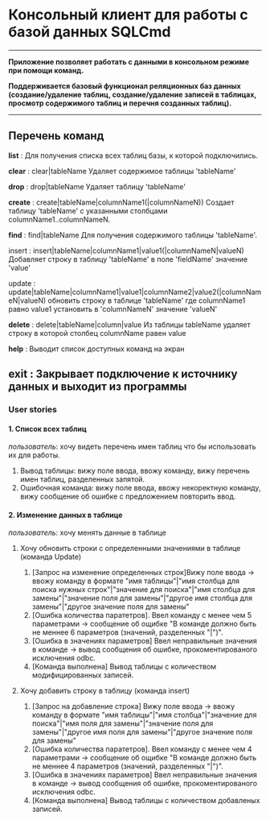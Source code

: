 Консольный клиент для работы с базой данных **SQLCmd**
==
---
**Приложение позволяет работать с данными в консольном режиме при помощи команд.**

**Поддерживается базовый функционал реляционных баз данных (создание/удаление таблиц, создание/удаление записей в таблицах, просмотр содержимого таблиц и перечня созданных таблиц).**

---
## Перечень команд

**list**
:  Для получения списка всех таблиц базы, к которой подключились.

**clear**
:    clear|tableName
Удаляет содержимое таблицы 'tableName'

**drop**
:   drop|tableName
    Удаляет таблицу 'tableName'

**create**
:   create|tableName|columnName1(|columnNameN))
    Создает таблицу 'tableName' с указанными столбцами columnName1..columnNameN.

**find**
: find|tableName
    Для получения содержимого таблицы 'tableName'.

insert
:   insert|tableName|columnName1|value1(|columnNameN|valueN)
    Добавляет строку в таблицу 'tableName' в поле 'fieldName' значение 'value'

update
:    update|tableName|columnName1|value1|columnName2|value2(|columnNameN|valueN)
    обновить строку в таблице 'tableName'
    где columnName1 равно value1
    установить в 'columnNameN' значение 'valueN'

**delete**
:    delete|tableName|column|value
    Из таблицы tableName удаляет строку
    в которой столбец columnName равен value

**help**
:    Выводит список доступных команд на экран

**exit**
:   Закрывает подключение к источнику данных и выходит из программы
---
### User stories

#### 1. Список всех таблиц

*пользователь*: хочу видеть перечень имен таблиц что бы использовать их для работы.
1. Вывод таблицы: вижу поле ввода, ввожу команду, вижу перечень имен таблиц, разделенных запятой.
2. Ошибочная команда: вижу поле ввода, ввожу некоректную команду, вижу сообщение об ошибке с предложением повторить ввод.

#### 2. Изменение данных в таблице

*пользователь*: хочу менять данные в таблице
1. Хочу обновить строки с определенными значениями в таблице (команда Update)
    1. [Запрос на изменение определенных строк]Вижу поле ввода -> ввожу команду в формате "имя таблицы"|"имя столбца для поиска нужных строк"|"значение для поиска"|"имя столбца для замены"|"значение поля для замены"|"другое имя столбца для замены"|"другое значение поля для замены"
    2. [Ошибка количества паратетров]. Ввел команду с менее чем 5 параметрами -> сообщение об ощибке "В команде должно быть не меннее 6 параметров (значений, разделенных "|")".
    3. [Ошибка в значениях параметров] Ввел неправильные значения в команде -> вывод сообщения об ошибке, прокоментированого исключения odbc.
    4. [Команда выполнена] Вывод таблицы с количеством модифицированных записей.

2. Хочу добавить строку в таблицу (команда insert)
    1. [Запрос на добавление строка] Вижу поле ввода -> ввожу команду в формате "имя таблицы"|"имя столбца"|"значение для поиска"|"имя поля для замены"|"значение поля для замены"|"другое имя поля для замены"|"другое значение поля для замены"
    2. [Ошибка количества паратетров]. Ввел команду с менее чем 4 параметрами -> сообщение об ощибке "В команде должно быть не меннее 4 параметров (значений, разделенных "|")".
    3. [Ошибка в значениях параметров] Ввел неправильные значения в команде -> вывод сообщения об ошибке, прокоментированого исключения odbc.
    4. [Команда выполнена] Вывод таблицы с количеством добавленых записей.
